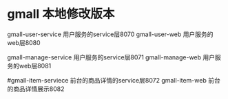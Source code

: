 # gmall 本地修改版本
gmall-user-service 用户服务的service层8070
gmall-user-web 用户服务的web层8080

gmall-manage-service 用户服务的service层8071
gmall-manage-web 用户服务的web层8081

#gmall-item-serviece 前台的商品详情的service层8072
gmall-item-web 前台的商品详情展示8082

